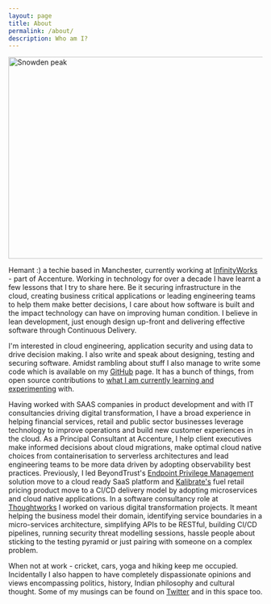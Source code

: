 ```yaml
---
layout: page
title: About
permalink: /about/
description: Who am I?
---
```


<img src="{{ site.url }}/assets/hk-snowden-peak.jpg" title="Snowden peak" width="750" height="400"/>

Hemant :) a techie based in Manchester, currently working at [InfinityWorks](https://www.infinityworks.com/) - part of Accenture. Working in technology for over a decade I have learnt a few lessons that I try to share here. Be it securing infrastructure in the cloud, creating business critical applications or leading engineering teams to help them make better decisions, I care about how software is built and the impact technology can have on improving human condition. I believe in lean development, just enough design up-front and delivering effective software through Continuous Delivery.

I'm interested in cloud engineering, application security and using data to drive decision making. I also write and speak about designing, testing and securing software. Amidst rambling about stuff I also manage to write some code which is available on my [GitHub](https://github.com/hemantksingh) page. It has a bunch of things, from open source contributions to [what I am currently learning and experimenting](https://github.com/hemantksingh/messup-learn) with.

Having worked with SAAS companies in product development and with IT consultancies driving digital transformation, I have a broad experience in helping financial services, retail and public sector businesses leverage technology to improve operations and build new customer experiences in the cloud. As a Principal Consultant at Accenture, I help client executives make informed decisions about cloud migrations, make optimal cloud native choices from containerisation to serverless architectures and lead engineering teams to be more data driven by adopting observability best practices. Previously, I led BeyondTrust's [Endpoint Privilege Management](https://www.beyondtrust.com/solutions) solution move to a cloud ready SaaS platform and [Kalibrate's](https://www.kalibrate.com) fuel retail pricing product move to a CI/CD delivery model by adopting microservices and cloud native applications. In a software consultancy role at [Thoughtworks](https://thoughtworks.com) I worked on various digital transformation projects. It meant helping the business model their domain, identifying service boundaries in a micro-services architecture, simplifying APIs to be RESTful, building CI/CD pipelines, running security threat modelling sessions, hassle people about sticking to the testing pyramid or just pairing with someone on a complex problem.

When not at work - cricket, cars, yoga and hiking keep me occupied. Incidentally I also happen to have completely dispassionate opinions and views encompassing politics, history, Indian philosophy and cultural thought. Some of my musings can be found on [Twitter](https://twitter.com/_hemantksingh) and in this space too.
